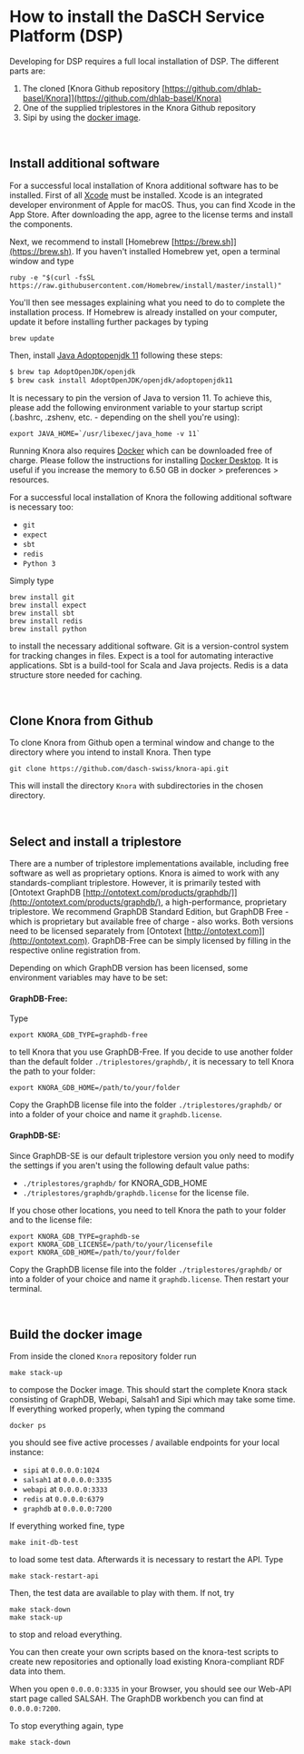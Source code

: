 # How to install the DaSCH Service Platform (DSP)
Developing for DSP requires a full local installation of DSP. The different parts are:

1. The cloned [Knora Github repository [https://github.com/dhlab-basel/Knora]](https://github.com/dhlab-basel/Knora)
2. One of the supplied triplestores in the Knora Github repository
3. Sipi by using the [docker image](https://hub.docker.com/r/dhlabbasel/sipi/).

<br>

## Install additional software
For a successful local installation of Knora additional software has to be installed. First of all [Xcode](https://developer.apple.com/xcode/) must be installed. Xcode is an integrated developer environment of Apple for macOS. Thus, you can find Xcode in the App Store. After downloading the app, agree to the license terms and install the components.

Next, we recommend to install [Homebrew [https://brew.sh]](https://brew.sh). If you haven't installed Homebrew yet, open a terminal window and type
````
ruby -e "$(curl -fsSL https://raw.githubusercontent.com/Homebrew/install/master/install)"
````
You'll then see messages explaining what you need to do to complete the installation process. If Homebrew is already installed on your computer, update it before installing further packages by typing
````
brew update
````

Then, install [Java Adoptopenjdk 11](https://adoptopenjdk.net/) following these steps:

```bash
$ brew tap AdoptOpenJDK/openjdk
$ brew cask install AdoptOpenJDK/openjdk/adoptopenjdk11
```

It is necessary to pin the version of Java to version 11. To achieve this, please add the following environment variable to your startup script (.bashrc, .zshenv, etc. - depending on the shell you're using):

```
export JAVA_HOME=`/usr/libexec/java_home -v 11`
```

Running Knora also requires [Docker](https://www.docker.com) which can be downloaded free of charge. Please follow the instructions for installing [Docker Desktop](https://www.docker.com/products/docker-desktop). It is useful if you increase the memory to 6.50 GB in docker > preferences > resources.

For a successful local installation of Knora the following additional software is necessary too:

* `git`
* `expect`
* `sbt`
* `redis`
* `Python 3`

Simply type
````
brew install git
brew install expect
brew install sbt
brew install redis
brew install python
````
to install the necessary additional software. Git is a version-control system for tracking changes in files. Expect is a tool for automating interactive applications. Sbt is a build-tool for Scala and Java projects. Redis is a data structure store needed for caching.

<br>

## Clone Knora from Github
To clone Knora from Github open a terminal window and change to the directory where you intend to install Knora. Then type
````
git clone https://github.com/dasch-swiss/knora-api.git
````
This will install the directory `Knora` with subdirectories in the chosen directory.

<br>

## Select and install a triplestore

There are a number of triplestore implementations available, including free software as well as proprietary options. Knora is aimed to work with any standards-compliant triplestore. However, it is primarily tested with [Ontotext GraphDB [http://ontotext.com/products/graphdb/]](http://ontotext.com/products/graphdb/), a high-performance, proprietary triplestore. We recommend GraphDB Standard Edition, but GraphDB Free - which is proprietary but available free of charge - also works. Both versions need to be licensed separately from [Ontotext [http://ontotext.com]](http://ontotext.com). GraphDB-Free can be simply licensed by filling in the respective online registration from.

Depending on which GraphDB version has been licensed, some environment variables may have to be set:
#### GraphDB-Free:
Type
````
export KNORA_GDB_TYPE=graphdb-free
````
to tell Knora that you use GraphDB-Free. If you decide to use another folder than the default folder `./triplestores/graphdb/`, it is necessary to tell Knora the path to your folder:
````
export KNORA_GDB_HOME=/path/to/your/folder 
````
Copy the GraphDB license file into the folder `./triplestores/graphdb/` or into a folder of your choice and name it `graphdb.license`.

#### GraphDB-SE:
Since GraphDB-SE is our default triplestore version you only need to modify the settings if you aren't using the following default value paths:

* `./triplestores/graphdb/` for KNORA_GDB_HOME
* `./triplestores/graphdb/graphdb.license` for the license file.

If you chose other locations, you need to tell Knora the path to your folder and to the license file: 
````
export KNORA_GDB_TYPE=graphdb-se
export KNORA_GDB_LICENSE=/path/to/your/licensefile
export KNORA_GDB_HOME=/path/to/your/folder
````
Copy the GraphDB license file into the folder `./triplestores/graphdb/` or into a folder of your choice and name it `graphdb.license`. Then restart your terminal.

<br>

## Build the docker image
From inside the cloned `Knora` repository folder run
````
make stack-up
````
to compose the Docker image. This should start the complete Knora stack consisting of GraphDB, Webapi, Salsah1 and Sipi which may take some time. If everything worked properly, when typing the command
````
docker ps
````
you should see five active processes / available endpoints for your local instance: 

* `sipi` at `0.0.0.0:1024`
* `salsah1` at  `0.0.0.0:3335`
* `webapi` at `0.0.0.0:3333`
* `redis` at `0.0.0.0:6379`
* `graphdb` at `0.0.0.0:7200`

If everything worked fine, type
````
make init-db-test
````
to load some test data. Afterwards it is necessary to restart the API. Type
````
make stack-restart-api
````
Then, the test data are available to play with them. If not, try
````
make stack-down
make stack-up
````
to stop and reload everything.

You can then create your own scripts based on the knora-test scripts to create new repositories and optionally load existing Knora-compliant RDF data into them.

When you open `0.0.0.0:3335` in your Browser, you should see our Web-API start page called SALSAH.
The GraphDB workbench you can find at `0.0.0.0:7200`.

To stop everything again, type 
````
make stack-down
````